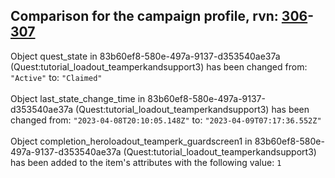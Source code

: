 ## Comparison for the campaign profile, rvn: [306](https://github.com/PRO100KatYT/FortniteProfileRevisions/tree/main/profiles/campaign/306%20campaign.json)-[307](https://github.com/PRO100KatYT/FortniteProfileRevisions/tree/main/profiles/campaign/307%20campaign.json)

Object quest_state in 83b60ef8-580e-497a-9137-d353540ae37a (Quest:tutorial_loadout_teamperkandsupport3) has been changed from: `"Active"` to: `"Claimed"`
<br><br>
Object last_state_change_time in 83b60ef8-580e-497a-9137-d353540ae37a (Quest:tutorial_loadout_teamperkandsupport3) has been changed from: `"2023-04-08T20:10:05.148Z"` to: `"2023-04-09T07:17:36.552Z"`
<br><br>
Object completion_heroloadout_teamperk_guardscreen1 in 83b60ef8-580e-497a-9137-d353540ae37a (Quest:tutorial_loadout_teamperkandsupport3) has been added to the item's attributes with the following value: `1`
<br><br>
